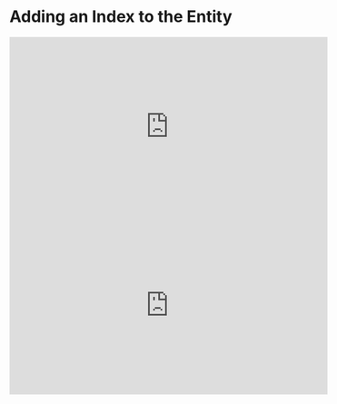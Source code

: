 ﻿# Adding an Index to the Entity

<iframe width="560" height="315" src="https://www.youtube.com/embed/i7gVA26K-4w?list=PL1DEQjXG2xnItyh3tX-1kfE3K50w48PNA" frameborder="0" allowfullscreen></iframe>



<iframe width="560" height="315" src="https://www.youtube.com/embed/MtXu8RxEZcU?list=PL1DEQjXG2xnItyh3tX-1kfE3K50w48PNA" frameborder="0" allowfullscreen></iframe>
